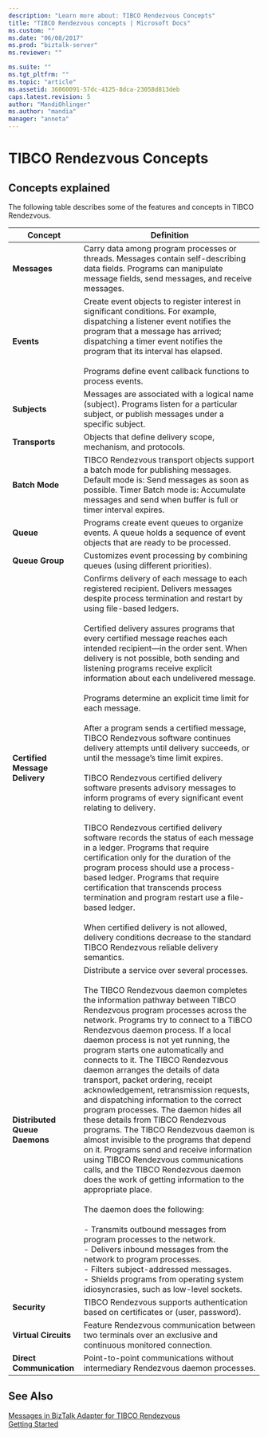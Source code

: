 ```yaml
---
description: "Learn more about: TIBCO Rendezvous Concepts"
title: "TIBCO Rendezvous concepts | Microsoft Docs"
ms.custom: ""
ms.date: "06/08/2017"
ms.prod: "biztalk-server"
ms.reviewer: ""

ms.suite: ""
ms.tgt_pltfrm: ""
ms.topic: "article"
ms.assetid: 36060091-57dc-4125-8dca-23058d813deb
caps.latest.revision: 5
author: "MandiOhlinger"
ms.author: "mandia"
manager: "anneta"
---
```

# TIBCO Rendezvous Concepts

## Concepts explained
The following table describes some of the features and concepts in TIBCO Rendezvous.  
  
|Concept|Definition|  
|-------------|----------------|  
|**Messages**|Carry data among program processes or threads. Messages contain self-describing data fields. Programs can manipulate message fields, send messages, and receive messages.|  
|**Events**|Create event objects to register interest in significant conditions. For example, dispatching a listener event notifies the program that a message has arrived; dispatching a timer event notifies the program that its interval has elapsed.<br /><br /> Programs define event callback functions to process events.|  
|**Subjects**|Messages are associated with a logical name (subject). Programs listen for a particular subject, or publish messages under a specific subject.|  
|**Transports**|Objects that define delivery scope, mechanism, and protocols.|  
|**Batch Mode**|TIBCO Rendezvous transport objects support a batch mode for publishing messages. <br />Default mode is: Send messages as soon as possible. Timer Batch mode is: Accumulate messages and send when buffer is full or timer interval expires.|  
|**Queue**|Programs create event queues to organize events. A queue holds a sequence of event objects that are ready to be processed.|  
|**Queue Group**|Customizes event processing by combining queues (using different priorities).|  
|**Certified Message Delivery**|Confirms delivery of each message to each registered recipient. Delivers messages despite process termination and restart by using file-based ledgers.<br /><br /> Certified delivery assures programs that every certified message reaches each intended recipient—in the order sent. When delivery is not possible, both sending and listening programs receive explicit information about each undelivered message.<br /><br /> Programs determine an explicit time limit for each message.<br /><br /> After a program sends a certified message, TIBCO Rendezvous software continues delivery attempts until delivery succeeds, or until the message’s time limit expires.<br /><br /> TIBCO Rendezvous certified delivery software presents advisory messages to inform programs of every significant event relating to delivery.<br /><br /> TIBCO Rendezvous certified delivery software records the status of each message in a ledger. Programs that require certification only for the duration of the program process should use a process-based ledger. Programs that require certification that transcends process termination and program restart use a file-based ledger.<br /><br /> When certified delivery is not allowed, delivery conditions decrease to the standard TIBCO Rendezvous reliable delivery semantics.|  
|**Distributed Queue Daemons**|Distribute a service over several processes.<br /><br /> The TIBCO Rendezvous daemon completes the information pathway between TIBCO Rendezvous program processes across the network. Programs try to connect to a TIBCO Rendezvous daemon process. If a local daemon process is not yet running, the program starts one automatically and connects to it. The TIBCO Rendezvous daemon arranges the details of data transport, packet ordering, receipt acknowledgement, retransmission requests, and dispatching information to the correct program processes. The daemon hides all these details from TIBCO Rendezvous programs. The TIBCO Rendezvous daemon is almost invisible to the programs that depend on it. Programs send and receive information using TIBCO Rendezvous communications calls, and the TIBCO Rendezvous daemon does the work of getting information to the appropriate place.<br /><br /> The daemon does the following:<br /><br /> -   Transmits outbound messages from program processes to the network.<br />-   Delivers inbound messages from the network to program processes.<br />-   Filters subject-addressed messages.<br />-   Shields programs from operating system idiosyncrasies, such as low-level sockets.|  
|**Security**|TIBCO Rendezvous supports authentication based on certificates or (user, password).|  
|**Virtual Circuits**|Feature Rendezvous communication between two terminals over an exclusive and continuous monitored connection.|  
|**Direct Communication**|Point-to-point communications without intermediary Rendezvous daemon processes.|  
  
## See Also  
 [Messages in BizTalk Adapter for TIBCO Rendezvous](../core/messages-in-biztalk-adapter-for-tibco-rendezvous.md)   
 [Getting Started](../core/getting-started-with-biztalk-adapter-for-tibco-rendezvous.md)
